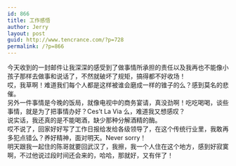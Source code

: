 ```yaml
---
id: 866
title: 工作感悟
author: Jerry
layout: post
guid: http://www.tencrance.com/?p=728
permalink: /?p=866
---
```

今天收到的一封邮件让我深深的感受到了做事情所承担的责任以及我再也不能像小孩子那样去做事和说话了，不然就破坏了规矩，搞得都不好收场！  
哎，我草啊！难道我们每个人都是这样被谁会磨成一样的锥子的么？感到莫名的悲催。  
另外一件事情是今晚的饭局，就像电视中的商务宴请，真没劲啊！吃吃喝喝，谈些事情，就是为了把事情办好？Ces&#8217;t La Via 么，难道我又想感叹？  
说实话，我还真的是不能喝酒，缺少那种分解酒精的酶。  
哎不说了，回家好好写了工作日报给发给各级领导了，在这个传统行业里，我敢再多犯点错么？养好精神，面对明天。Never sorry！  
明天跟我一起住的陈哥就要回武汉了，我擦，我一个人住在这个地方，感到好寂寞啊，不过他说过段时间还会来的，哈哈，那就好，又有伴了！